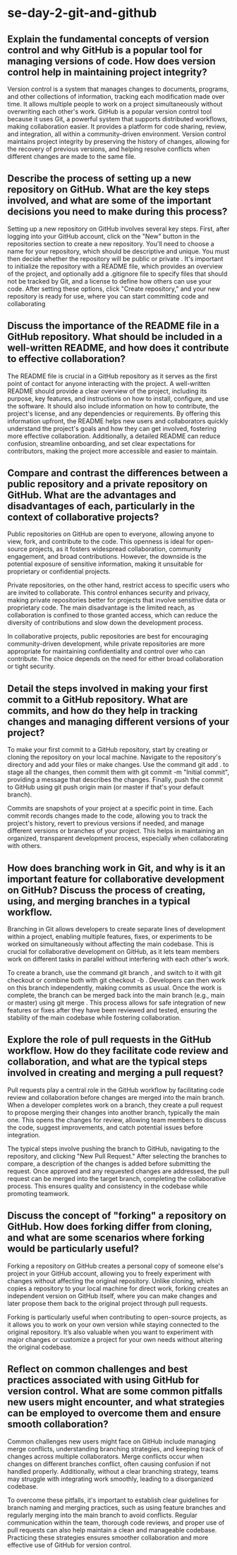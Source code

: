# se-day-2-git-and-github
## Explain the fundamental concepts of version control and why GitHub is a popular tool for managing versions of code. How does version control help in maintaining project integrity?
Version control is a system that manages changes to documents, programs, and other collections of information, tracking each modification made over time. It allows multiple people to work on a project simultaneously without overwriting each other's work. GitHub is a popular version control tool because it uses Git, a powerful system that supports distributed workflows, making collaboration easier. It provides a platform for code sharing, review, and integration, all within a community-driven environment. Version control maintains project integrity by preserving the history of changes, allowing for the recovery of previous versions, and helping resolve conflicts when different changes are made to the same file.

## Describe the process of setting up a new repository on GitHub. What are the key steps involved, and what are some of the important decisions you need to make during this process?
Setting up a new repository on GitHub involves several key steps. First, after logging into your GitHub account, click on the "New" button in the repositories section to create a new repository. You'll need to choose a name for your repository, which should be descriptive and unique. You must then decide whether the repository will be public or private . It's important to initialize the repository with a README file, which provides an overview of the project, and optionally add a .gitignore file to specify files that should not be tracked by Git, and a license to define how others can use your code. After setting these options, click "Create repository," and your new repository is ready for use, where you can start committing code and collaborating 
## Discuss the importance of the README file in a GitHub repository. What should be included in a well-written README, and how does it contribute to effective collaboration?
The README file is crucial in a GitHub repository as it serves as the first point of contact for anyone interacting with the project. A well-written README should provide a clear overview of the project, including its purpose, key features, and instructions on how to install, configure, and use the software. It should also include information on how to contribute, the project's license, and any dependencies or requirements. By offering this information upfront, the README helps new users and collaborators quickly understand the project's goals and how they can get involved, fostering more effective collaboration. Additionally, a detailed README can reduce confusion, streamline onboarding, and set clear expectations for contributors, making the project more accessible and easier to maintain.
## Compare and contrast the differences between a public repository and a private repository on GitHub. What are the advantages and disadvantages of each, particularly in the context of collaborative projects?
Public repositories on GitHub are open to everyone, allowing anyone to view, fork, and contribute to the code. This openness is ideal for open-source projects, as it fosters widespread collaboration, community engagement, and broad contributions. However, the downside is the potential exposure of sensitive information, making it unsuitable for proprietary or confidential projects.

Private repositories, on the other hand, restrict access to specific users who are invited to collaborate. This control enhances security and privacy, making private repositories better for projects that involve sensitive data or proprietary code. The main disadvantage is the limited reach, as collaboration is confined to those granted access, which can reduce the diversity of contributions and slow down the development process.

In collaborative projects, public repositories are best for encouraging community-driven development, while private repositories are more appropriate for maintaining confidentiality and control over who can contribute. The choice depends on the need for either broad collaboration or tight security.

## Detail the steps involved in making your first commit to a GitHub repository. What are commits, and how do they help in tracking changes and managing different versions of your project?
To make your first commit to a GitHub repository, start by creating or cloning the repository on your local machine. Navigate to the repository's directory and add your files or make changes. Use the command git add . to stage all the changes, then commit them with git commit -m "Initial commit", providing a message that describes the changes. Finally, push the commit to GitHub using git push origin main (or master if that's your default branch).

Commits are snapshots of your project at a specific point in time. Each commit records changes made to the code, allowing you to track the project's history, revert to previous versions if needed, and manage different versions or branches of your project. This helps in maintaining an organized, transparent development process, especially when collaborating with others.
## How does branching work in Git, and why is it an important feature for collaborative development on GitHub? Discuss the process of creating, using, and merging branches in a typical workflow.
Branching in Git allows developers to create separate lines of development within a project, enabling multiple features, fixes, or experiments to be worked on simultaneously without affecting the main codebase. This is crucial for collaborative development on GitHub, as it lets team members work on different tasks in parallel without interfering with each other's work.

To create a branch, use the command git branch <branch-name>, and switch to it with git checkout <branch-name> or combine both with git checkout -b <branch-name>. Developers can then work on this branch independently, making commits as usual. Once the work is complete, the branch can be merged back into the main branch (e.g., main or master) using git merge <branch-name>. This process allows for safe integration of new features or fixes after they have been reviewed and tested, ensuring the stability of the main codebase while fostering collaboration.
## Explore the role of pull requests in the GitHub workflow. How do they facilitate code review and collaboration, and what are the typical steps involved in creating and merging a pull request?
Pull requests play a central role in the GitHub workflow by facilitating code review and collaboration before changes are merged into the main branch. When a developer completes work on a branch, they create a pull request to propose merging their changes into another branch, typically the main one. This opens the changes for review, allowing team members to discuss the code, suggest improvements, and catch potential issues before integration.

The typical steps involve pushing the branch to GitHub, navigating to the repository, and clicking "New Pull Request." After selecting the branches to compare, a description of the changes is added before submitting the request. Once approved and any requested changes are addressed, the pull request can be merged into the target branch, completing the collaborative process. This ensures quality and consistency in the codebase while promoting teamwork.

## Discuss the concept of "forking" a repository on GitHub. How does forking differ from cloning, and what are some scenarios where forking would be particularly useful?
Forking a repository on GitHub creates a personal copy of someone else's project in your GitHub account, allowing you to freely experiment with changes without affecting the original repository. Unlike cloning, which copies a repository to your local machine for direct work, forking creates an independent version on GitHub itself, where you can make changes and later propose them back to the original project through pull requests.

Forking is particularly useful when contributing to open-source projects, as it allows you to work on your own version while staying connected to the original repository. It’s also valuable when you want to experiment with major changes or customize a project for your own needs without altering the original codebase.

## Reflect on common challenges and best practices associated with using GitHub for version control. What are some common pitfalls new users might encounter, and what strategies can be employed to overcome them and ensure smooth collaboration?
Common challenges new users might face on GitHub include managing merge conflicts, understanding branching strategies, and keeping track of changes across multiple collaborators. Merge conflicts occur when changes on different branches conflict, often causing confusion if not handled properly. Additionally, without a clear branching strategy, teams may struggle with integrating work smoothly, leading to a disorganized codebase.

To overcome these pitfalls, it's important to establish clear guidelines for branch naming and merging practices, such as using feature branches and regularly merging into the main branch to avoid conflicts. Regular communication within the team, thorough code reviews, and proper use of pull requests can also help maintain a clean and manageable codebase. Practicing these strategies ensures smoother collaboration and more effective use of GitHub for version control.
